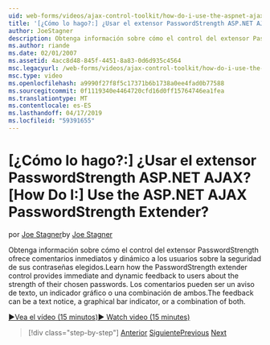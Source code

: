 ```yaml
---
uid: web-forms/videos/ajax-control-toolkit/how-do-i-use-the-aspnet-ajax-passwordstrength-extender
title: '[¿Cómo lo hago?:] ¿Usar el extensor PasswordStrength ASP.NET AJAX? | Microsoft Docs'
author: JoeStagner
description: Obtenga información sobre cómo el control del extensor PasswordStrength ofrece comentarios inmediatos y dinámico a los usuarios sobre la seguridad de sus contraseñas elegidos. La c de comentarios...
ms.author: riande
ms.date: 02/01/2007
ms.assetid: 4acc8d48-845f-4451-8a83-0d6d935c4564
msc.legacyurl: /web-forms/videos/ajax-control-toolkit/how-do-i-use-the-aspnet-ajax-passwordstrength-extender
msc.type: video
ms.openlocfilehash: a9990f27f8f5c17371b6b1738a0ee4fad0b77588
ms.sourcegitcommit: 0f1119340e4464720cfd16d0ff15764746ea1fea
ms.translationtype: MT
ms.contentlocale: es-ES
ms.lasthandoff: 04/17/2019
ms.locfileid: "59391655"
---
```

# <a name="how-do-i-use-the-aspnet-ajax-passwordstrength-extender"></a><span data-ttu-id="f631b-105">[¿Cómo lo hago?:] ¿Usar el extensor PasswordStrength ASP.NET AJAX?</span><span class="sxs-lookup"><span data-stu-id="f631b-105">[How Do I:] Use the ASP.NET AJAX PasswordStrength Extender?</span></span>

<span data-ttu-id="f631b-106">por [Joe Stagner](https://github.com/JoeStagner)</span><span class="sxs-lookup"><span data-stu-id="f631b-106">by [Joe Stagner](https://github.com/JoeStagner)</span></span>

<span data-ttu-id="f631b-107">Obtenga información sobre cómo el control del extensor PasswordStrength ofrece comentarios inmediatos y dinámico a los usuarios sobre la seguridad de sus contraseñas elegidos.</span><span class="sxs-lookup"><span data-stu-id="f631b-107">Learn how the PasswordStrength extender control provides immediate and dynamic feedback to users about the strength of their chosen passwords.</span></span> <span data-ttu-id="f631b-108">Los comentarios pueden ser un aviso de texto, un indicador gráfico o una combinación de ambos.</span><span class="sxs-lookup"><span data-stu-id="f631b-108">The feedback can be a text notice, a graphical bar indicator, or a combination of both.</span></span>

[<span data-ttu-id="f631b-109">&#9654;Vea el vídeo (15 minutos)</span><span class="sxs-lookup"><span data-stu-id="f631b-109">&#9654; Watch video (15 minutes)</span></span>](https://channel9.msdn.com/Blogs/ASP-NET-Site-Videos/how-do-i-use-the-aspnet-ajax-passwordstrength-extender)

> [!div class="step-by-step"]
> <span data-ttu-id="f631b-110">[Anterior](how-do-i-use-the-aspnet-ajax-dropshadow-extender.md)
> [Siguiente](how-do-i-get-started-with-the-aspnet-ajax-animation-extender-control.md)</span><span class="sxs-lookup"><span data-stu-id="f631b-110">[Previous](how-do-i-use-the-aspnet-ajax-dropshadow-extender.md)
[Next](how-do-i-get-started-with-the-aspnet-ajax-animation-extender-control.md)</span></span>

